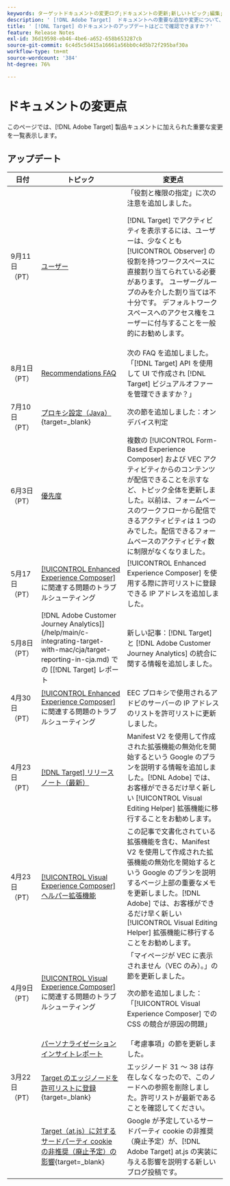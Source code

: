 ```yaml
---
keywords: ターゲットドキュメントの変更ログ;ドキュメントの更新;新しいトピック;編集;アップデート;更新
description: ' [!DNL Adobe Target]  ドキュメントへの重要な追加や変更について、常に最新の情報を把握します。'
title: ' [!DNL Target] のドキュメントのアップデートはどこで確認できますか？'
feature: Release Notes
exl-id: 36d19598-eb46-4be6-a652-658b653287cb
source-git-commit: 6c4d5c5d415a16661a56bb0c4d5b72f295baf30a
workflow-type: tm+mt
source-wordcount: '384'
ht-degree: 76%

---
```


# ドキュメントの変更点

このページでは、[!DNL Adobe Target] 製品キュメントに加えられた重要な変更を一覧表示します。

## アップデート

| 日付 | トピック | 変更点 |
|--- |--- |--- |
| 9月11日（PT） | [ユーザー](/help/main/administrating-target/c-user-management/c-user-management/user-management.md) | 「役割と権限の指定」に次の注意を追加しました。<P> [!DNL Target] でアクティビティを表示するには、ユーザーは、少なくとも [!UICONTROL Observer] の役割を持つワークスペースに直接割り当てられている必要があります。 ユーザーグループのみを介した割り当ては不十分です。 デフォルトワークスペースへのアクセス権をユーザーに付与することを一般的にお勧めします。 |
| 8月1日（PT） | [Recommendations FAQ](/help/main/c-recommendations/c-recommendations-faq/recommendations-faq.md) | 次の FAQ を追加しました。「[!DNL Target] API を使用して UI で作成され [!DNL Target] ビジュアルオファーを管理できますか？」 |
| 7月10日（PT） | [ プロキシ設定（Java） ](https://experienceleague.adobe.com/ja/docs/target-dev/developer/server-side/java/proxy-configuration){target=_blank} | 次の節を追加しました：オンデバイス判定 |
| 6月3日（PT） | [優先度](/help/main/c-activities/priority.md) | 複数の [!UICONTROL Form-Based Experience Composer] および VEC アクティビティからのコンテンツが配信できることを示すなど、トピック全体を更新しました。以前は、フォームベースのワークフローから配信できるアクティビティは 1 つのみでした。配信できるフォームベースのアクティビティ数に制限がなくなりました。 |
| 5月17日（PT） | [[!UICONTROL Enhanced Experience Composer]](/help/main/c-experiences/c-visual-experience-composer/r-troubleshoot-composer/troubleshooting-issues-related-to-the-enhanced-experience-composer-eec.md) に関連する問題のトラブルシューティング | [!UICONTROL Enhanced Experience Composer] を使用する際に許可リストに登録できる IP アドレスを追加しました。 |
| 5月8日（PT） |  [!DNL Adobe Customer Journey Analytics]](/help/main/c-integrating-target-with-mac/cja/target-reporting-in-cja.md) での [[!DNL Target]  レポート | 新しい記事：[!DNL Target] と [!DNL Adobe Customer Journey Analytics] の統合に関する情報を追加しました。 |
| 4月30日（PT） | [[!UICONTROL Enhanced Experience Composer]](/help/main/c-experiences/c-visual-experience-composer/r-troubleshoot-composer/troubleshooting-issues-related-to-the-enhanced-experience-composer-eec.md) に関連する問題のトラブルシューティング | EEC プロキシで使用されるアドビのサーバーの IP アドレスのリストを許可リストに更新しました。 |
| 4月23日（PT） | [[!DNL Target] リリースノート（最新）](/help/main/r-release-notes/release-notes.md) | Manifest V2 を使用して作成された拡張機能の無効化を開始するという Google のプランを説明する情報を追加しました。[!DNL Adobe] では、お客様ができるだけ早く新しい [!UICONTROL Visual Editing Helper] 拡張機能に移行することをお勧めします。 |
| 4月23日（PT） | [[!UICONTROL Visual Experience Composer] ヘルパー拡張機能](/help/main/c-experiences/c-visual-experience-composer/r-troubleshoot-composer/vec-helper-browser-extension.md) | この記事で文書化されている拡張機能を含む、Manifest V2 を使用して作成された拡張機能の無効化を開始するという Google のプランを説明するページ上部の重要なメモを更新しました。[!DNL Adobe] では、お客様ができるだけ早く新しい [!UICONTROL Visual Editing Helper] 拡張機能に移行することをお勧めします。 |
| 4月9日（PT） | [[!UICONTROL Visual Experience Composer]](/help/main/c-experiences/c-visual-experience-composer/r-troubleshoot-composer/troubleshooting-issues-related-to-the-visual-experience-composer-vec.md) に関連する問題のトラブルシューティング | 「マイページが VEC に表示されません（VEC のみ）。」の節を更新しました。<P>次の節を追加しました：「[!UICONTROL Visual Experience Composer] での CSS の競合が原因の問題」 |
|  | [パーソナライゼーションインサイトレポート](/help/main/c-reports/c-personalization-insights-reports/personalization-insights-reports.md) | 「考慮事項」の節を更新しました。 |
| 3月22日（PT） | [Target のエッジノードを許可リストに登録](https://experienceleague.adobe.com/ja/docs/target-dev/developer/implementation/privacy/allowlist-edges){target=_blank} | エッジノード 31 ～ 38 は存在しなくなったので、このノードへの参照を削除しました。許可リストが最新であることを確認してください。 |
|  | [Target（at.js）に対するサードパーティ cookie の非推奨（廃止予定）の影響](https://experienceleague.adobe.com/docs/target-dev/assets/third_party_cookie_deprecation){target=_blank} | Google が予定しているサードパーティ cookie の非推奨（廃止予定）が、[!DNL Adobe Target] at.js の実装に与える影響を説明する新しいブログ投稿です。 |